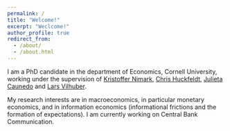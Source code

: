 ```yaml
---
permalink: /
title: "Welcome!"
excerpt: "Weclcome!"
author_profile: true
redirect_from: 
  - /about/
  - /about.html
---
```


I am a PhD candidate in the department of Economics, Cornell University, working under the supervision of [Kristoffer Nimark](http://www.kris-nimark.net/), [Chris Huckfeldt](https://huckfeldt.economics.cornell.edu/), [Julieta Caunedo](https://www.julietacaunedo.com/) and [Lars Vilhuber](https://www.ilr.cornell.edu/people/lars-vilhuber). 

My research interests are in macroeconomics, in particular monetary economics, and in information economics (informational frictions and the formation of expectations). I am currently working on Central Bank Communication.
